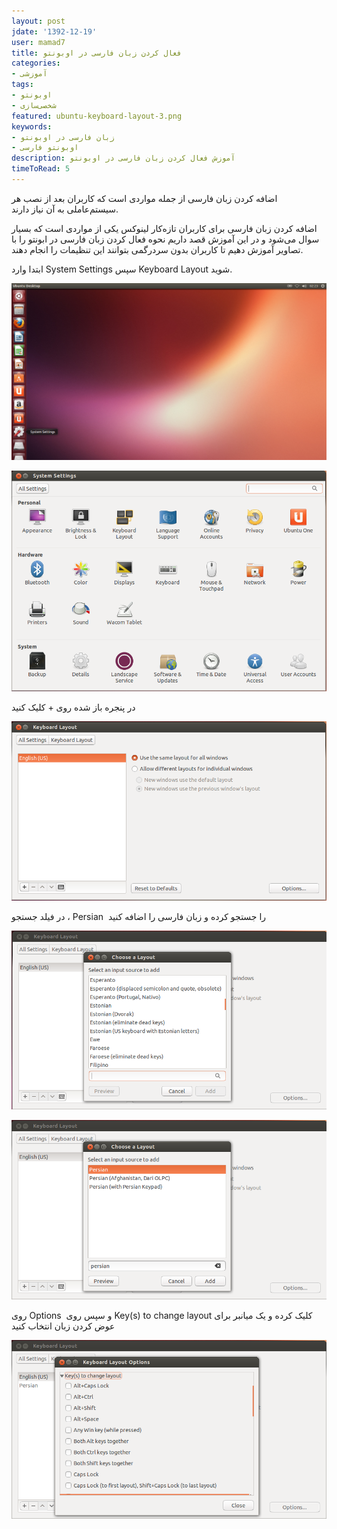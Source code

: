 ```yaml
---
layout: post
jdate: '1392-12-19'
user: mamad7
title: فعال کردن زبان فارسی در اوبونتو
categories:
- آموزشی
tags:
- اوبونتو
- شخصی‌سازی
featured: ubuntu-keyboard-layout-3.png
keywords:
- زبان فارسی در اوبونتو
- اوبونتو فارسی
description: آموزش فعال کردن زبان فارسی در اوبونتو
timeToRead: 5
---
```


اضافه کردن زبان فارسی از جمله مواردی است که کاربران بعد از نصب هر سیستم‌عاملی به آن نیاز دارند.

اضافه کردن زبان فارسی برای کاربران تازه‌کار لینوکس یکی از مواردی است که بسیار سوال می‌شود و در این آموزش قصد داریم نحوه فعال کردن زبان فارسی در ابونتو را با تصاویر آموزش دهیم تا کاربران بدون سردرگمی بتوانند این تنظیمات را انجام دهند.

ابتدا وارد System Settings سپس Keyboard Layout شوید.

![](/images/ubuntu-desktop.png)

![](/images/ubuntu-System-Settings-.png)

در پنجره باز شده روی + کلیک کنید

![](/images/ubuntu-keyboard-layout-1.png)

در فیلد جستجو ، Persian  را جستجو کرده و زبان فارسی را اضافه کنید

![](/images/ubuntu-keyboard-layout-2.png)

![](/images/ubuntu-keyboard-layout-3.png)

روی Options  و سپس روی Key(s) to change layout کلیک کرده و یک میانبر برای عوض کردن زبان انتخاب کنید

![](/images/ubuntu-keyboard-layout-4.png)